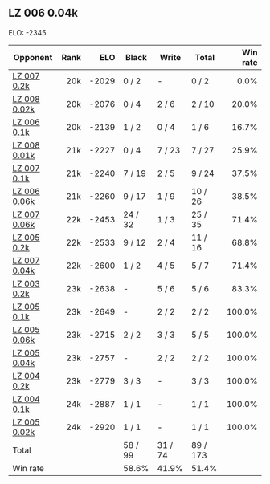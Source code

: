 ## LZ 006 0.04k ##

ELO: -2345

Opponent | Rank | ELO | Black | Write | Total | Win rate
---------|-----:|----:|-------|-------|-------|-------:
[LZ 007 0.2k](LZ%20007%200.2k.md) | 20k | -2029 | 0 / 2 | - | 0 / 2 | 0.0%
[LZ 008 0.02k](LZ%20008%200.02k.md) | 20k | -2076 | 0 / 4 | 2 / 6 | 2 / 10 | 20.0%
[LZ 006 0.1k](LZ%20006%200.1k.md) | 20k | -2139 | 1 / 2 | 0 / 4 | 1 / 6 | 16.7%
[LZ 008 0.01k](LZ%20008%200.01k.md) | 21k | -2227 | 0 / 4 | 7 / 23 | 7 / 27 | 25.9%
[LZ 007 0.1k](LZ%20007%200.1k.md) | 21k | -2240 | 7 / 19 | 2 / 5 | 9 / 24 | 37.5%
[LZ 006 0.06k](LZ%20006%200.06k.md) | 21k | -2260 | 9 / 17 | 1 / 9 | 10 / 26 | 38.5%
[LZ 007 0.06k](LZ%20007%200.06k.md) | 22k | -2453 | 24 / 32 | 1 / 3 | 25 / 35 | 71.4%
[LZ 005 0.2k](LZ%20005%200.2k.md) | 22k | -2533 | 9 / 12 | 2 / 4 | 11 / 16 | 68.8%
[LZ 007 0.04k](LZ%20007%200.04k.md) | 22k | -2600 | 1 / 2 | 4 / 5 | 5 / 7 | 71.4%
[LZ 003 0.2k](LZ%20003%200.2k.md) | 23k | -2638 | - | 5 / 6 | 5 / 6 | 83.3%
[LZ 005 0.1k](LZ%20005%200.1k.md) | 23k | -2649 | - | 2 / 2 | 2 / 2 | 100.0%
[LZ 005 0.06k](LZ%20005%200.06k.md) | 23k | -2715 | 2 / 2 | 3 / 3 | 5 / 5 | 100.0%
[LZ 005 0.04k](LZ%20005%200.04k.md) | 23k | -2757 | - | 2 / 2 | 2 / 2 | 100.0%
[LZ 004 0.2k](LZ%20004%200.2k.md) | 23k | -2779 | 3 / 3 | - | 3 / 3 | 100.0%
[LZ 004 0.1k](LZ%20004%200.1k.md) | 24k | -2887 | 1 / 1 | - | 1 / 1 | 100.0%
[LZ 005 0.02k](LZ%20005%200.02k.md) | 24k | -2920 | 1 / 1 | - | 1 / 1 | 100.0%
Total | | | 58 / 99 | 31 / 74 | 89 / 173 | 
Win rate| | | 58.6% | 41.9% | 51.4% | 

